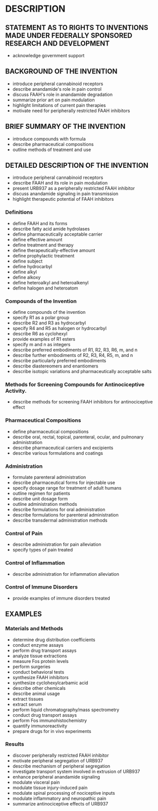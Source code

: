 # DESCRIPTION

## STATEMENT AS TO RIGHTS TO INVENTIONS MADE UNDER FEDERALLY SPONSORED RESEARCH AND DEVELOPMENT

- acknowledge government support

## BACKGROUND OF THE INVENTION

- introduce peripheral cannabinoid receptors
- describe anandamide's role in pain control
- discuss FAAH's role in anandamide degradation
- summarize prior art on pain modulation
- highlight limitations of current pain therapies
- motivate need for peripherally restricted FAAH inhibitors

## BRIEF SUMMARY OF THE INVENTION

- introduce compounds with formula
- describe pharmaceutical compositions
- outline methods of treatment and use

## DETAILED DESCRIPTION OF THE INVENTION

- introduce peripheral cannabinoid receptors
- describe FAAH and its role in pain modulation
- present URB937 as a peripherally restricted FAAH inhibitor
- discuss anandamide signaling in pain transmission
- highlight therapeutic potential of FAAH inhibitors

### Definitions

- define FAAH and its forms
- describe fatty acid amide hydrolases
- define pharmaceutically acceptable carrier
- define effective amount
- define treatment and therapy
- define therapeutically-effective amount
- define prophylactic treatment
- define subject
- define hydrocarbyl
- define alkyl
- define alkoxy
- define heteroalkyl and heteroalkenyl
- define halogen and heteroatom

### Compounds of the Invention

- define compounds of the invention
- specify R1 as a polar group
- describe R2 and R3 as hydrocarbyl
- specify R4 and R5 as halogen or hydrocarbyl
- describe R6 as cyclohexyl
- provide examples of R1 esters
- specify m and n as integers
- describe preferred embodiments of R1, R2, R3, R6, m, and n
- describe further embodiments of R2, R3, R4, R5, m, and n
- describe particularly preferred embodiments
- describe diastereomers and enantiomers
- describe isotopic variations and pharmaceutically acceptable salts

### Methods for Screening Compounds for Antinociceptive Activity.

- describe methods for screening FAAH inhibitors for antinociceptive effect

### Pharmaceutical Compositions

- define pharmaceutical compositions
- describe oral, rectal, topical, parenteral, ocular, and pulmonary administration
- describe pharmaceutical carriers and excipients
- describe various formulations and coatings

### Administration

- formulate parenteral administration
- describe pharmaceutical forms for injectable use
- specify dosage range for treatment of adult humans
- outline regimen for patients
- describe unit dosage form
- outline administration methods
- describe formulations for oral administration
- describe formulations for parenteral administration
- describe transdermal administration methods

### Control of Pain

- describe administration for pain alleviation
- specify types of pain treated

### Control of Inflammation

- describe administration for inflammation alleviation

### Control of Immune Disorders

- provide examples of immune disorders treated

## EXAMPLES

### Materials and Methods

- determine drug distribution coefficients
- conduct enzyme assays
- perform drug transport assays
- analyze tissue extractions
- measure Fos protein levels
- perform surgeries
- conduct behavioral tests
- synthesize FAAH inhibitors
- synthesize cyclohexylcarbamic acid
- describe other chemicals
- describe animal usage
- extract tissues
- extract serum
- perform liquid chromatography/mass spectrometry
- conduct drug transport assays
- perform Fos immunohistochemistry
- quantify immunoreactivity
- prepare drugs for in vivo experiments

### Results

- discover peripherally restricted FAAH inhibitor
- motivate peripheral segregation of URB937
- describe mechanism of peripheral segregation
- investigate transport system involved in extrusion of URB937
- enhance peripheral anandamide signaling
- modulate visceral pain
- modulate tissue injury-induced pain
- modulate spinal processing of nociceptive inputs
- modulate inflammatory and neuropathic pain
- summarize antinociceptive effects of URB937

